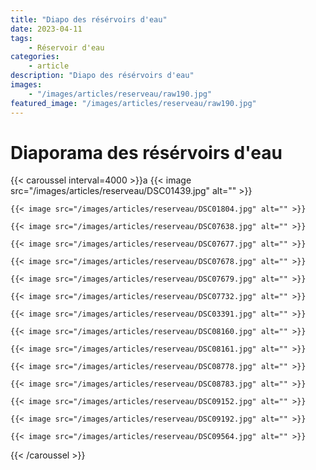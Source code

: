 ```yaml
---
title: "Diapo des résérvoirs d'eau"
date: 2023-04-11
tags: 
    - Réservoir d'eau
categories:
    - article
description: "Diapo des résérvoirs d'eau"
images:
    - "/images/articles/reserveau/raw190.jpg"
featured_image: "/images/articles/reserveau/raw190.jpg"
--- 
```

# Diaporama des résérvoirs d'eau

{{< caroussel interval=4000 >}}a
    {{< image src="/images/articles/reserveau/DSC01439.jpg" alt="" >}} 

    {{< image src="/images/articles/reserveau/DSC01804.jpg" alt="" >}} 

    {{< image src="/images/articles/reserveau/DSC07638.jpg" alt="" >}} 

    {{< image src="/images/articles/reserveau/DSC07677.jpg" alt="" >}} 

    {{< image src="/images/articles/reserveau/DSC07678.jpg" alt="" >}} 

    {{< image src="/images/articles/reserveau/DSC07679.jpg" alt="" >}} 

    {{< image src="/images/articles/reserveau/DSC07732.jpg" alt="" >}} 

    {{< image src="/images/articles/reserveau/DSC03391.jpg" alt="" >}} 

    {{< image src="/images/articles/reserveau/DSC08160.jpg" alt="" >}} 

    {{< image src="/images/articles/reserveau/DSC08161.jpg" alt="" >}} 

    {{< image src="/images/articles/reserveau/DSC08778.jpg" alt="" >}} 

    {{< image src="/images/articles/reserveau/DSC08783.jpg" alt="" >}} 

    {{< image src="/images/articles/reserveau/DSC09152.jpg" alt="" >}} 

    {{< image src="/images/articles/reserveau/DSC09192.jpg" alt="" >}} 

    {{< image src="/images/articles/reserveau/DSC09564.jpg" alt="" >}} 
{{< /caroussel >}}